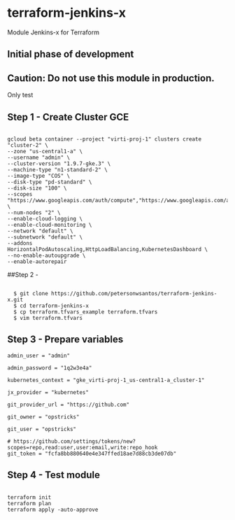 # terraform-jenkins-x

Module Jenkins-x for Terraform

## Initial phase of development

## Caution: Do not use this module in production.

Only test

## Step 1 - Create Cluster GCE

```shell

gcloud beta container --project "virti-proj-1" clusters create "cluster-2" \
--zone "us-central1-a" \
--username "admin" \
--cluster-version "1.9.7-gke.3" \
--machine-type "n1-standard-2" \
--image-type "COS" \
--disk-type "pd-standard" \
--disk-size "100" \
--scopes "https://www.googleapis.com/auth/compute","https://www.googleapis.com/auth/devstorage.read_only","https://www.googleapis.com/auth/logging.write","https://www.googleapis.com/auth/monitoring","https://www.googleapis.com/auth/servicecontrol","https://www.googleapis.com/auth/service.management.readonly","https://www.googleapis.com/auth/trace.append" \
--num-nodes "2" \
--enable-cloud-logging \
--enable-cloud-monitoring \
--network "default" \
--subnetwork "default" \
--addons HorizontalPodAutoscaling,HttpLoadBalancing,KubernetesDashboard \
--no-enable-autoupgrade \
--enable-autorepair
```


##Step 2 -  

```shell

  $ git clone https://github.com/petersonwsantos/terraform-jenkins-x.git
  $ cd terraform-jenkins-x
  $ cp terraform.tfvars_example terraform.tfvars
  $ vim terraform.tfvars

```

## Step 3 - Prepare variables

``` shell
admin_user = "admin"

admin_password = "1q2w3e4a"

kubernetes_context = "gke_virti-proj-1_us-central1-a_cluster-1"

jx_provider = "kubernetes"

git_provider_url = "https://github.com"

git_owner = "opstricks"

git_user = "opstricks"

# https://github.com/settings/tokens/new?scopes=repo,read:user,user:email,write:repo_hook
git_token = "fcfa8bb880640e4e347ffed18ae7d88cb3de07db"

```

## Step 4 - Test module

```shell

terraform init  
terraform plan
terraform apply -auto-approve

```
